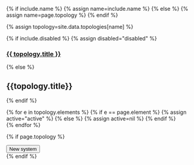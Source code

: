 {% if include.name %}
{% assign name=include.name %}
{% else %}
{% assign name=page.topology %}
{% endif %}

{% assign topology=site.data.topologies[name] %}

{% if include.disabled %}
	{% assign disabled="disabled" %}
### [{{ topology.title }}](/topologies/{{name}})
{% else %}
## {{topology.title}}
{% endif %}

<div class="btn-group btn-group-border" role="group">
{% for e in topology.elements %}
  {% if e == page.element %}
  		{% assign active="active" %}
  {% else %}
  		{% assign active=nil %}
  {% endif %}
 	<a class="btn btn-default no-padding {{disabled}} {{active}}"
 			href="/topologies/{{name}}/elements/{{e}}.html">
		<div class="icon-el-{{e}} normal"></div>	
	</a>
{% endfor %}
</div>

{% if page.topology %}
<div id="alert-placeholder"></div>
<div id="loading"></div>

<div class="btn-group" role="group" aria-label="">
  <button type="button" class="btn btn-default"
  		onClick="app.newSystem()">New system</button>
</div>
{% endif %}

